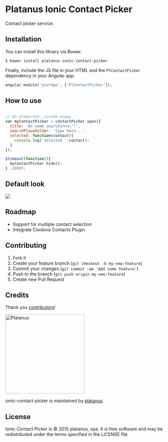 Platanus Ionic Contact Picker
============

Contact picker service.

## Installation

You can install this library via Bower.

```shell
$ bower install platanus-ionic-contact-picker
```

Finally, include the JS file in your HTML and the `PlContactPicker` dependency in your Angular app.

```javascript
angular.module('yourApp', ['PlContactPicker']);
```

## How to use

```javascript

// An elaborate, custom popup
var myContactPicker = contactPicker.open({
  title: 'Do some searchinnn\'!',
  searchPlaceholder: 'type here...',
  selected: function(contact){
    console.log('Selected ',contact);
  }
});

$timeout(function(){
  myContactPicker.hide();
} ,3000);

```

## Default look
![](http://i.imgur.com/HAb5z8A.gif)

## Roadmap

* Support for multiple contact selection
* Integrate Cordova Contacts Plugin

## Contributing

1. Fork it
2. Create your feature branch (`git checkout -b my-new-feature`)
3. Commit your changes (`git commit -am 'Add some feature'`)
4. Push to the branch (`git push origin my-new-feature`)
5. Create new Pull Request

## Credits

Thank you [contributors](https://github.com/platanus/ionic-contact-picker/graphs/contributors)!

<img src="http://platan.us/gravatar_with_text.png" alt="Platanus" width="250"/>

ionic-contact-picker is maintained by [platanus](http://platan.us).

## License

Ionic Contact Picker is © 2015 platanus, spa. It is free software and may be redistributed under the terms specified in the LICENSE file.
